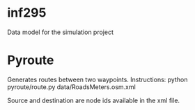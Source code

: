 # inf295
Data model for the simulation project

# Pyroute

Generates routes between two waypoints. 
Instructions:
python pyroute/route.py data/RoadsMeters.osm.xml	<source> <destination>

Source and destination are node ids available in the xml file.
